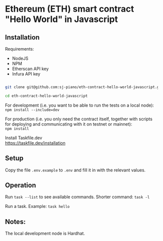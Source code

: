 # Ethereum (ETH) smart contract "Hello World" in Javascript


## Installation


Requirements:  
- NodeJS  
- NPM  
- Etherscan API key
- Infura API key


```bash

git clone git@github.com:sj-piano/eth-contract-hello-world-javascript.git

cd eth-contract-hello-world-javascript

```

For development (i.e. you want to be able to run the tests on a local node):  
`npm install --include=dev`

For production (i.e. you only need the contract itself, together with scripts for deploying and communicating with it on testnet or mainnet):  
`npm install`


Install Taskfile.dev  
https://taskfile.dev/installation


## Setup

Copy the file `.env.example` to `.env` and fill it in with the relevant values.


## Operation

Run `task --list` to see available commands. Shorter command: `task -l`

Run a task. Example: `task hello`


## Notes:

The local development node is Hardhat.
